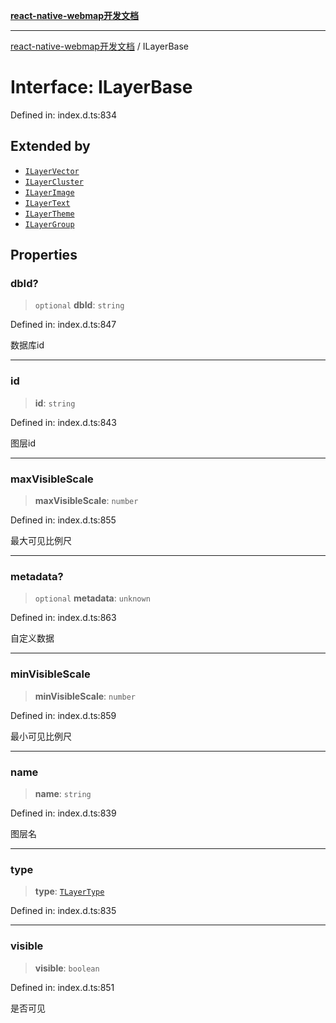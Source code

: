[**react-native-webmap开发文档**](../README.md)

***

[react-native-webmap开发文档](../globals.md) / ILayerBase

# Interface: ILayerBase

Defined in: index.d.ts:834

## Extended by

- [`ILayerVector`](ILayerVector.md)
- [`ILayerCluster`](ILayerCluster.md)
- [`ILayerImage`](ILayerImage.md)
- [`ILayerText`](ILayerText.md)
- [`ILayerTheme`](ILayerTheme.md)
- [`ILayerGroup`](ILayerGroup.md)

## Properties

### dbId?

> `optional` **dbId**: `string`

Defined in: index.d.ts:847

数据库id

***

### id

> **id**: `string`

Defined in: index.d.ts:843

图层id

***

### maxVisibleScale

> **maxVisibleScale**: `number`

Defined in: index.d.ts:855

最大可见比例尺

***

### metadata?

> `optional` **metadata**: `unknown`

Defined in: index.d.ts:863

自定义数据

***

### minVisibleScale

> **minVisibleScale**: `number`

Defined in: index.d.ts:859

最小可见比例尺

***

### name

> **name**: `string`

Defined in: index.d.ts:839

图层名

***

### type

> **type**: [`TLayerType`](../type-aliases/TLayerType.md)

Defined in: index.d.ts:835

***

### visible

> **visible**: `boolean`

Defined in: index.d.ts:851

是否可见
